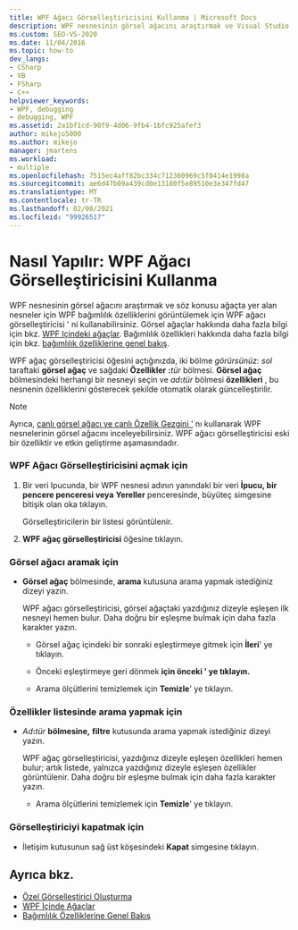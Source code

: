 ```yaml
---
title: WPF Ağacı Görselleştiricisini Kullanma | Microsoft Docs
description: WPF nesnesinin görsel ağacını araştırmak ve Visual Studio 'da WPF bağımlılığı özelliklerini görüntülemek için Windows Presentation Foundation (WPF) görselleştiricisi kullanın.
ms.custom: SEO-VS-2020
ms.date: 11/04/2016
ms.topic: how-to
dev_langs:
- CSharp
- VB
- FSharp
- C++
helpviewer_keywords:
- WPF, debugging
- debugging, WPF
ms.assetid: 2a1bf1cd-90f9-4d06-9fb4-1bfc925afef3
author: mikejo5000
ms.author: mikejo
manager: jmartens
ms.workload:
- multiple
ms.openlocfilehash: 7515ec4aff82bc334c712360969c5f0414e1998a
ms.sourcegitcommit: ae6d47b09a439cd0e13180f5e89510e3e347fd47
ms.translationtype: MT
ms.contentlocale: tr-TR
ms.lasthandoff: 02/08/2021
ms.locfileid: "99926517"
---
```

# <a name="how-to-use-the-wpf-tree-visualizer"></a>Nasıl Yapılır: WPF Ağacı Görselleştiricisini Kullanma
WPF nesnesinin görsel ağacını araştırmak ve söz konusu ağaçta yer alan nesneler için WPF bağımlılık özelliklerini görüntülemek için WPF ağacı görselleştiricisi ' ni kullanabilirsiniz. Görsel ağaçlar hakkında daha fazla bilgi için bkz. [WPF Içindeki ağaçlar](/dotnet/framework/wpf/advanced/trees-in-wpf). Bağımlılık özellikleri hakkında daha fazla bilgi için bkz. [bağımlılık özelliklerine genel bakış](/dotnet/framework/wpf/advanced/dependency-properties-overview).

 WPF ağaç görselleştiricisi öğesini açtığınızda, iki bölme _görürsünüz: sol_ taraftaki **görsel ağaç** ve sağdaki **Özellikler** **:**_tür_ bölmesi. **Görsel ağaç** bölmesindeki herhangi bir nesneyi seçin ve _ad_**:**_tür_ bölmesi **özellikleri** , bu nesnenin özelliklerini gösterecek şekilde otomatik olarak güncelleştirilir.

 > [!NOTE]
 > Ayrıca, [canlı görsel ağacı ve canlı Özellik Gezgini '](../xaml-tools/inspect-xaml-properties-while-debugging.md) nı kullanarak WPF nesnelerinin görsel ağacını inceleyebilirsiniz. WPF ağacı görselleştiricisi eski bir özelliktir ve etkin geliştirme aşamasındadır.

### <a name="to-open-the-wpf-tree-visualizer"></a>WPF Ağacı Görselleştiricisini açmak için

1. Bir veri Ipucunda, bir WPF nesnesi adının yanındaki bir veri **İpucu, bir** **pencere penceresi veya** **Yereller** penceresinde, büyüteç simgesine bitişik olan oka tıklayın.

     Görselleştiricilerin bir listesi görüntülenir.

2. **WPF ağaç görselleştiricisi** öğesine tıklayın.

### <a name="to-search-the-visual-tree"></a>Görsel ağacı aramak için

- **Görsel ağaç** bölmesinde, **arama** kutusuna arama yapmak istediğiniz dizeyi yazın.

  WPF ağacı görselleştiricisi, görsel ağaçtaki yazdığınız dizeyle eşleşen ilk nesneyi hemen bulur. Daha doğru bir eşleşme bulmak için daha fazla karakter yazın.

  - Görsel ağaç içindeki bir sonraki eşleştirmeye gitmek için **İleri**' ye tıklayın.

  - Önceki eşleştirmeye geri dönmek **için önceki ' ye tıklayın.**

  - Arama ölçütlerini temizlemek için **Temizle**' ye tıklayın.

### <a name="to-search-the-properties-list"></a>Özellikler listesinde arama yapmak için

- _Ad_**:**_tür_ **bölmesine,** **filtre** kutusunda arama yapmak istediğiniz dizeyi yazın.

  WPF ağaç görselleştiricisi, yazdığınız dizeyle eşleşen özellikleri hemen bulur; artık listede, yalnızca yazdığınız dizeyle eşleşen özellikler görüntülenir. Daha doğru bir eşleşme bulmak için daha fazla karakter yazın.

  - Arama ölçütlerini temizlemek için **Temizle**' ye tıklayın.

### <a name="to-close-the-visualizer"></a>Görselleştiriciyi kapatmak için

- İletişim kutusunun sağ üst köşesindeki **Kapat** simgesine tıklayın.

## <a name="see-also"></a>Ayrıca bkz.
- [Özel Görselleştirici Oluşturma](../debugger/create-custom-visualizers-of-data.md)
- [WPF İçinde Ağaçlar](/dotnet/framework/wpf/advanced/trees-in-wpf)
- [Bağımlılık Özelliklerine Genel Bakış](/dotnet/framework/wpf/advanced/dependency-properties-overview)
